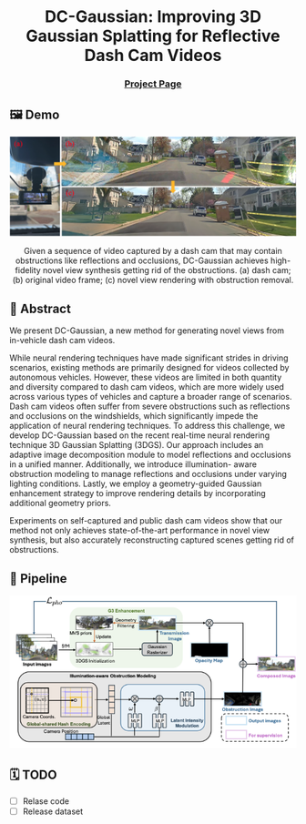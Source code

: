<div align="center">

  <h1 align="center">DC-Gaussian: Improving 3D Gaussian Splatting for Reflective Dash Cam Videos</h1>

### [Project Page](https://linhanwang.github.io/dcgaussian/)

</div>

## 🖼️ Demo
<div align="center">
<img width="800" alt="image" src="assets/teaser.png">
<p>Given a sequence of video captured by a dash cam that may contain obstructions like reflections and occlusions, DC-Gaussian achieves high-fidelity novel view synthesis getting rid of the obstructions. (a) dash cam; (b) original video frame; (c) novel view rendering with obstruction removal.</p>
</div>

## 📖 Abstract
We present DC-Gaussian, a new method for generating novel views from in-vehicle dash cam videos.

While neural rendering techniques have made significant strides in driving scenarios, existing methods are primarily designed for videos collected by autonomous vehicles. However, these videos are limited in both quantity and diversity compared to dash cam videos, which are more widely used across various types of vehicles and capture a broader range of scenarios. Dash cam videos often suffer from severe obstructions such as reflections and occlusions on the windshields, which significantly impede the application of neural rendering techniques. To address this challenge, we develop DC-Gaussian based on the recent real-time neural rendering technique 3D Gaussian Splatting (3DGS). Our approach includes an adaptive image decomposition module to model reflections and occlusions in a unified manner. Additionally, we introduce illumination- aware obstruction modeling to manage reflections and occlusions under varying lighting conditions. Lastly, we employ a geometry-guided Gaussian enhancement strategy to improve rendering details by incorporating additional geometry priors.

Experiments on self-captured and public dash cam videos show that our method not only achieves state-of-the-art performance in novel view synthesis, but also accurately reconstructing captured scenes getting rid of obstructions.

## 🚀 Pipeline

<div align="center">
<img width="800" alt="image" src="assets/figure_pipeline.png">
</div>

## 🗓️ TODO
- [ ] Relase code
- [ ] Release dataset